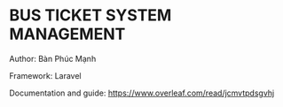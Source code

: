 # BUS TICKET SYSTEM MANAGEMENT
Author: Bàn Phúc Mạnh

Framework: Laravel

Documentation and guide: https://www.overleaf.com/read/jcmvtpdsgvhj
